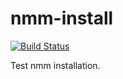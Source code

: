 # nmm-install

[![Build Status](https://travis-ci.com/horta/nmm-install.svg?branch=master)](https://travis-ci.com/horta/nmm-install)

Test nmm installation.
